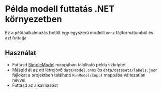 # Példa modell futtatás .NET környezetben

Ez a példaalkalmazás betölt egy egyszerű modellt `onnx` fájlformátumból és azt futtatja

## Használat

- Futtasd [SimpleModel](../1_SimpleModel) mappában található példa szkriptet
- Másold át az ott létrejövő `data/model.onnx` és `data/datasets/labels.json` fájlokat a projektben található `RunModel/Input` mappába változatlan névvel.
- Futtasd az alkalmazást
  

